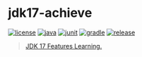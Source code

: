# jdk17-achieve

[![license](https://img.shields.io/badge/license-MIT-green.svg?style=flat&logo=github)](https://www.mit-license.org)
[![java](https://img.shields.io/badge/java-17-brightgreen.svg?style=flat&logo=java)](https://www.oracle.com/java/technologies/javase/jdk17-archive-downloads.html)
[![junit](https://img.shields.io/badge/junit-5.7.2-brightgreen.svg?style=flat&logo=junit5)](https://junit.org/junit5/docs/current/user-guide)
[![gradle](https://img.shields.io/badge/gradle-7.2-brightgreen.svg?style=flat&logo=gradle)](https://docs.gradle.org/7.2/userguide/installation.html)
[![release](https://img.shields.io/badge/release-0.2.0-blue.svg)](https://github.com/aaric/jdk17-achieve/releases)

> [JDK 17 Features Learning.](https://blog.jetbrains.com/idea/2021/09/java-17-and-intellij-idea/)

